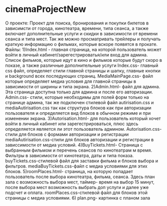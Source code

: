 # cinemaProjectNew
О проекте: 
Проект для поиска, бронирования и покупки билетов в зависимсти от города, кинотеатра, времени, типа сеанса, а также включает дополнительные услуги и скидки в зависимости от времени сеанса и типа мест. Так же можно просматривать трейлеры и получать краткую информацию о фильмах, которые вскоре появятся в прокате. 
Файлы:
1)Index.html - главная страница, на которой пользователь может войти в личный кабинет/зарегестрироватья/или вход для админа. Список фильмов, которые идут в кино и фильмов которые будут скоро в показе, а также различные дополнительные услуги
Index.css- главный css файл, определяет стили главной страницы и шапку, главные кнопки и background всех последующих страниц.
MediaMainPage.css- файл которые определяет медиа условия для главной страницы в зависимости от ширины и типа экрана.
2)Admin.html- файл для админа. Эта страница доступна только для админа и после его авторизации. 
Admin.css- стили, которые необходимы для полей форм только на странице админа, так же подключен стилевой файл autirisation.css и mediaAutirisation.css так как структура блоков как при авторизации пользователя и определяется вид блоков в обычном режиме и при изменении экрана. 
3)Autorisation.html- для пользователь который хочет войти в личный кабинет или зарегестрироваться, плюс здесь определяется является ли этот пользователь админом. 
Autorisation.css-стили для блоков с формами авторизации и регистрации
mediaAutirisation.css-стили для блоков авторизации и регистрации в зависсимости от медиа условий. 
4)BuyTickets.html- Страница с выбранным фильмом и перечень сеансов по кинотеатрам м время. Фильтры в зависимости от кинотеатра, даты и типа показа.
buyTickets.css-стилевой файл для заставки фильма и блоков выбора и фильтров. 
mediaBuyTickets.css-файл с медиа условиями для этих блоков. 
5)roomPlaces.html- страница, на которую попадает пользователь после выбора кинотеатра, фильма, сеанса. Здесь план зала с возможность выбора мест, таймер- время на выбор 15 минут, после выбора мест возможность выбрать доп услуги и далее уже подсчет и оплата. 
roomPlaces.css-стилевой файл для блоков этой страницы с медиа условиями. 
6) plan.png- картинка с планом зала
